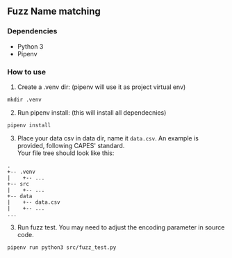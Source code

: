 ## Fuzz Name matching

### Dependencies
- Python 3
- Pipenv

### How to use

1. Create a .venv dir: (pipenv will use it as project virtual env) 
```
mkdir .venv
```

2. Run pipenv install: (this will install all dependecnies)
```
pipenv install
```

3. Place your data csv in data dir, name it ```data.csv```. An example is provided, following CAPES' standard.  
Your file tree should look like this:  
```
.
+-- .venv
|    +-- ...
+-- src
|    +-- ...
+-- data
|    +-- data.csv
|    +-- ...
...
```

3. Run fuzz test. You may need to adjust the encoding parameter in source code.

```
pipenv run python3 src/fuzz_test.py
```
